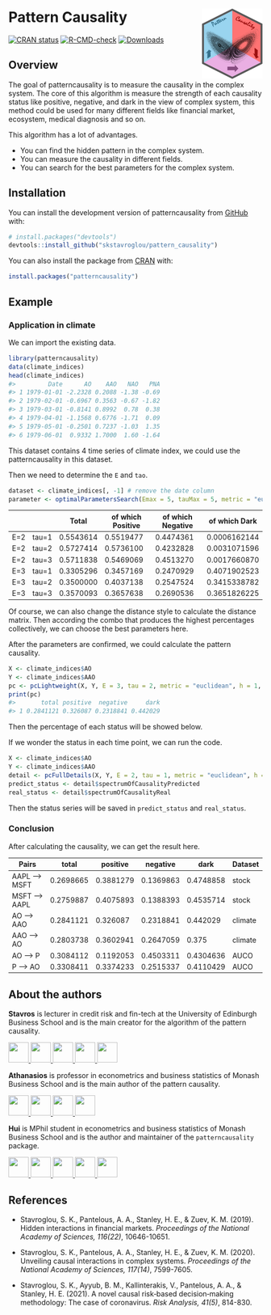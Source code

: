 <!-- README.md is generated from README.Rmd. Please edit that file -->

# Pattern Causality <img src='man/figures/logo.png' align="right" height="139" />

<!-- badges: start -->

[![CRAN
status](https://www.r-pkg.org/badges/version/patterncausality)](https://cran.r-project.org/package=patterncausality)
[![R-CMD-check](https://github.com/skstavroglou/pattern_causality/actions/workflows/R-CMD-check.yaml/badge.svg)](https://github.com/skstavroglou/pattern_causality/actions/workflows/R-CMD-check.yaml)
[![Downloads](https://cranlogs.r-pkg.org/badges/grand-total/patterncausality)](https://cran.r-project.org/package=patterncausality)

<!-- badges: end -->

## Overview

The goal of patterncausality is to measure the causality in the complex
system. The core of this algorithm is measure the strength of each
causality status like positive, negative, and dark in the view of
complex system, this method could be used for many different fields like
financial market, ecosystem, medical diagnosis and so on.

This algorithm has a lot of advantages.

- You can find the hidden pattern in the complex system.
- You can measure the causality in different fields.
- You can search for the best parameters for the complex system.

## Installation

You can install the development version of patterncausality from
[GitHub](https://github.com/skstavroglou/pattern_causality) with:

```r
# install.packages("devtools")
devtools::install_github("skstavroglou/pattern_causality")
```

You can also install the package from
[CRAN](https://CRAN.R-project.org/package=patterncausality) with:

```r
install.packages("patterncausality")
```

## Example

### Application in climate

We can import the existing data.

```r
library(patterncausality)
data(climate_indices)
head(climate_indices)
#>         Date      AO    AAO   NAO   PNA
#> 1 1979-01-01 -2.2328 0.2088 -1.38 -0.69
#> 2 1979-02-01 -0.6967 0.3563 -0.67 -1.82
#> 3 1979-03-01 -0.8141 0.8992  0.78  0.38
#> 4 1979-04-01 -1.1568 0.6776 -1.71  0.09
#> 5 1979-05-01 -0.2501 0.7237 -1.03  1.35
#> 6 1979-06-01  0.9332 1.7000  1.60 -1.64
```

This dataset contains 4 time series of climate index, we could use the
patterncausality in this dataset.

Then we need to determine the `E` and `tao`.

```r
dataset <- climate_indices[, -1] # remove the date column
parameter <- optimalParametersSearch(Emax = 5, tauMax = 5, metric = "euclidean", dataset = dataset)
```

|     |       | Total     | of which Positive | of which Negative | of which Dark |
| --- | ----- | --------- | ----------------- | ----------------- | ------------- |
| E=2 | tau=1 | 0.5543614 | 0.5519477         | 0.4474361         | 0.0006162144  |
| E=2 | tau=2 | 0.5727414 | 0.5736100         | 0.4232828         | 0.0031071596  |
| E=2 | tau=3 | 0.5711838 | 0.5469069         | 0.4513270         | 0.0017660870  |
| E=3 | tau=1 | 0.3305296 | 0.3457169         | 0.2470929         | 0.4071902523  |
| E=3 | tau=2 | 0.3500000 | 0.4037138         | 0.2547524         | 0.3415338782  |
| E=3 | tau=3 | 0.3570093 | 0.3657638         | 0.2690536         | 0.3651826225  |

Of course, we can also change the distance style to calculate the
distance matrix. Then according the combo that produces the highest
percentages collectively, we can choose the best parameters here.

After the parameters are confirmed, we could calculate the pattern
causality.

```r
X <- climate_indices$AO
Y <- climate_indices$AAO
pc <- pcLightweight(X, Y, E = 3, tau = 2, metric = "euclidean", h = 1, weighted = TRUE, tpb=FALSE)
print(pc)
#>       total positive  negative     dark
#> 1 0.2841121 0.326087 0.2318841 0.442029
```

Then the percentage of each status will be showed below.

If we wonder the status in each time point, we can run the code.

```r
X <- climate_indices$AO
Y <- climate_indices$AAO
detail <- pcFullDetails(X, Y, E = 2, tau = 1, metric = "euclidean", h = 3, weighted = TRUE)
predict_status <- detail$spectrumOfCausalityPredicted
real_status <- detail$spectrumOfCausalityReal
```

Then the status series will be saved in `predict_status` and
`real_status`.

### Conclusion

After calculating the causality, we can get the result here.

| Pairs         | total     | positive  | negative  | dark      | Dataset |
| ------------- | --------- | --------- | --------- | --------- | ------- |
| AAPL –\> MSFT | 0.2698665 | 0.3881279 | 0.1369863 | 0.4748858 | stock   |
| MSFT –\> AAPL | 0.2759887 | 0.4075893 | 0.1388393 | 0.4535714 | stock   |
| AO –\> AAO    | 0.2841121 | 0.326087  | 0.2318841 | 0.442029  | climate |
| AAO –\> AO    | 0.2803738 | 0.3602941 | 0.2647059 | 0.375     | climate |
| AO –\> P      | 0.3084112 | 0.1192053 | 0.4503311 | 0.4304636 | AUCO    |
| P –\> AO      | 0.3308411 | 0.3374233 | 0.2515337 | 0.4110429 | AUCO    |

## About the authors

**Stavros** is lecturer in credit risk and fin-tech at the University of
Edinburgh Business School and is the main creator for the algorithm of
the pattern causality.

<a href="mailto:stavros.k.stavroglou@gmail.com">
<img src="https://raw.githubusercontent.com/FortAwesome/Font-Awesome/6.x/svgs/solid/envelope.svg" width="40" height="40"/>
</a> <a href="https://github.com/skstavroglou">
<img src="https://raw.githubusercontent.com/FortAwesome/Font-Awesome/6.x/svgs/brands/github.svg" width="40" height="40"/>
</a> <a href="https://orcid.org/0000-0003-3931-0391">
<img src="https://raw.githubusercontent.com/FortAwesome/Font-Awesome/6.x/svgs/brands/orcid.svg" width="40" height="40"/>
</a>
<a href="https://www.linkedin.com/in/stavros-k-stavroglou-5b1995324/">
<img src="https://raw.githubusercontent.com/FortAwesome/Font-Awesome/6.x/svgs/brands/linkedin.svg" width="40" height="40"/>
</a>
<a href="https://scholar.google.co.uk/citations?user=jpSj6xgAAAAJ&hl=en">
<img src="https://raw.githubusercontent.com/FortAwesome/Font-Awesome/6.x/svgs/brands/google.svg" width="40" height="40"/>
</a>

**Athanasios** is professor in econometrics and business statistics of
Monash Business School and is the main author of the pattern causality.

<a href="mailto:Athanasios.Pantelous@monash.edu">
<img src="https://raw.githubusercontent.com/FortAwesome/Font-Awesome/6.x/svgs/solid/envelope.svg" width="40" height="40"/>
</a> <a href="https://orcid.org/0000-0001-5738-1471">
<img src="https://raw.githubusercontent.com/FortAwesome/Font-Awesome/6.x/svgs/brands/orcid.svg" width="40" height="40"/>
</a>
<a href="https://www.linkedin.com/in/athanasios-pantelous-6129513b/">
<img src="https://raw.githubusercontent.com/FortAwesome/Font-Awesome/6.x/svgs/brands/linkedin.svg" width="40" height="40"/>
</a>
<a href="https://scholar.google.gr/citations?user=ZMaiiQwAAAAJ&hl=en">
<img src="https://raw.githubusercontent.com/FortAwesome/Font-Awesome/6.x/svgs/brands/google.svg" width="40" height="40"/>
</a>

**Hui** is MPhil student in econometrics and business statistics of
Monash Business School and is the author and maintainer of the
`patterncausality` package.

<a href="mailto:huiw1128@gmail.com">
<img src="https://raw.githubusercontent.com/FortAwesome/Font-Awesome/6.x/svgs/solid/envelope.svg" width="40" height="40"/>
</a> <a href="https://github.com/wanghui5801">
<img src="https://raw.githubusercontent.com/FortAwesome/Font-Awesome/6.x/svgs/brands/github.svg" width="40" height="40"/>
</a> <a href="https://orcid.org/0009-0006-0095-0243">
<img src="https://raw.githubusercontent.com/FortAwesome/Font-Awesome/6.x/svgs/brands/orcid.svg" width="40" height="40"/>
</a> <a href="https://www.linkedin.com/in/hui-wang-29b30029b/">
<img src="https://raw.githubusercontent.com/FortAwesome/Font-Awesome/6.x/svgs/brands/linkedin.svg" width="40" height="40"/>
</a>
<a href="https://scholar.google.com/citations?view_op=list_works&hl=en&user=_FRaLycAAAAJ">
<img src="https://raw.githubusercontent.com/FortAwesome/Font-Awesome/6.x/svgs/brands/google.svg" width="40" height="40"/>
</a>

## References

- Stavroglou, S. K., Pantelous, A. A., Stanley, H. E., & Zuev, K. M.
  (2019). Hidden interactions in financial markets. _Proceedings of the
  National Academy of Sciences, 116(22)_, 10646-10651.

- Stavroglou, S. K., Pantelous, A. A., Stanley, H. E., & Zuev, K. M.
  (2020). Unveiling causal interactions in complex systems. _Proceedings
  of the National Academy of Sciences, 117(14)_, 7599-7605.

- Stavroglou, S. K., Ayyub, B. M., Kallinterakis, V., Pantelous, A. A.,
  & Stanley, H. E. (2021). A novel causal risk‐based decision‐making
  methodology: The case of coronavirus. _Risk Analysis, 41(5)_, 814-830.
